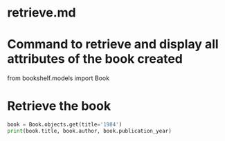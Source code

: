 # retrieve.md

# Command to retrieve and display all attributes of the book created
from bookshelf.models import Book
# Retrieve the book

```python
book = Book.objects.get(title='1984')
print(book.title, book.author, book.publication_year)